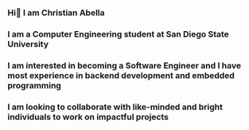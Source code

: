 ### Hi👋 I am Christian Abella
### I am a Computer Engineering student at San Diego State University
### I am interested in becoming a Software Engineer and I have most experience in backend development and embedded programming
### I am looking to collaborate with like-minded and bright individuals to work on impactful projects 

<!--
**chabella01/chabella01** is a ✨ _special_ ✨ repository because its `README.md` (this file) appears on your GitHub profile.

Here are some ideas to get you started:

- 🔭 I’m currently working on ...
- 🌱 I’m currently learning ...
- 👯 I’m looking to collaborate on ...
- 🤔 I’m looking for help with ...
- 💬 Ask me about ...
- 📫 How to reach me: ...
- 😄 Pronouns: ...
- ⚡ Fun fact: ...
-->
